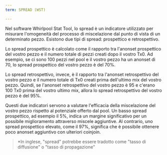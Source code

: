 ```yaml
---
term: SPREAD (WST)

---
```

Nel software Whirlpool Stat Tool, lo spread è un indicatore utilizzato per misurare l'omogeneità del processo di miscelazione dal punto di vista di un determinato pezzo. Esistono due tipi di spread: prospettico e retrospettivo.

Lo spread prospettico è calcolato come il rapporto tra l'anonset prospettico del vostro pezzo e il numero totale di pezzi creati dopo il vostro Tx0. Ad esempio, se ci sono 100 pezzi nel pool e il vostro pezzo ha un anonset di 70, lo spread prospettico del vostro pezzo è del 70%.

Lo spread retrospettivo, invece, è il rapporto tra l'anonset retrospettivo del vostro pezzo e il numero totale di Tx0 creati prima dell'ultimo mix del vostro pezzo. Quindi, se l'anonset retrospettivo del vostro pezzo è 95 e c'erano 100 Tx0 prima del vostro ultimo mix, allora lo spread retrospettivo del vostro pezzo è del 95%.

Questi due indicatori servono a valutare l'efficacia della miscelazione del vostro pezzo rispetto al potenziale offerto dal pool. Un basso spread prospettico, ad esempio il 5%, indica un margine significativo per un possibile miglioramento attraverso miscele aggiuntive. Al contrario, uno spread prospettico elevato, come il 97%, significa che è possibile ottenere poco anonset aggiuntivo con ulteriori coinjoin.

> *In inglese, "spread" potrebbe essere tradotto come "tasso di diffusione" o "tasso di propagazione"